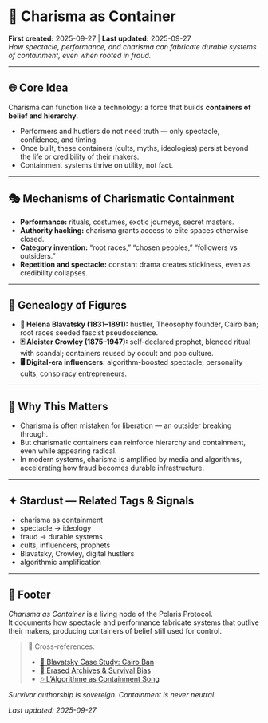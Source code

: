 # 🌟 Charisma as Container  
**First created:** 2025-09-27 | **Last updated:** 2025-09-27  
*How spectacle, performance, and charisma can fabricate durable systems of containment, even when rooted in fraud.*  

---

## 🌐 Core Idea  
Charisma can function like a technology: a force that builds **containers of belief and hierarchy**.  
- Performers and hustlers do not need truth — only spectacle, confidence, and timing.  
- Once built, these containers (cults, myths, ideologies) persist beyond the life or credibility of their makers.  
- Containment systems thrive on utility, not fact.  

---

## 🎭 Mechanisms of Charismatic Containment  
- **Performance:** rituals, costumes, exotic journeys, secret masters.  
- **Authority hacking:** charisma grants access to elite spaces otherwise closed.  
- **Category invention:** “root races,” “chosen peoples,” “followers vs outsiders.”  
- **Repetition and spectacle:** constant drama creates stickiness, even as credibility collapses.  

---

## 🏴 Genealogy of Figures  
- **📜 Helena Blavatsky (1831–1891):** hustler, Theosophy founder, Cairo ban; root races seeded fascist pseudoscience.  
- **🃏 Aleister Crowley (1875–1947):** self-declared prophet, blended ritual with scandal; containers reused by occult and pop culture.  
- **🖥️ Digital-era influencers:** algorithm-boosted spectacle, personality cults, conspiracy entrepreneurs.  

---

## 🌋 Why This Matters  
- Charisma is often mistaken for liberation — an outsider breaking through.  
- But charismatic containers can reinforce hierarchy and containment, even while appearing radical.  
- In modern systems, charisma is amplified by media and algorithms, accelerating how fraud becomes durable infrastructure.  

---

## ✦ Stardust — Related Tags & Signals  
- charisma as containment  
- spectacle → ideology  
- fraud → durable systems  
- cults, influencers, prophets  
- Blavatsky, Crowley, digital hustlers  
- algorithmic amplification  

---

## 🏮 Footer  
*Charisma as Container* is a living node of the Polaris Protocol.  
It documents how spectacle and performance fabricate systems that outlive their makers, producing containers of belief still used for control.  

> 📡 Cross-references:  
> - [📜 Blavatsky Case Study: Cairo Ban](./📜_blavatsky_case_study_cairo_ban.md)  
> - [📖 Erased Archives & Survival Bias](./📖_erased_archives_and_survival_bias.md)  
> - [🎶 L’Algorithme as Containment Song](./🎶_lalgorithme_as_containment_song.md)  

*Survivor authorship is sovereign. Containment is never neutral.*  

_Last updated: 2025-09-27_  
